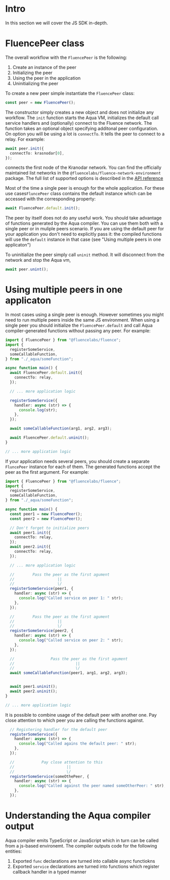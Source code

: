 # Intro

In this section we will cover the JS SDK in-depth.

# FluencePeer class

The overall workflow with the `FluencePeer` is the following:

1. Create an instance of the peer
2. Initializing the peer
3. Using the peer in the application
4. Uninitializing the peer

To create a new peer simple instantiate the `FluencePeer` class:

```typescript
const peer = new FluencePeer();
```

The constructor simply creates a new object and does not initialize any workflow. The `init` function starts the Aqua VM, initializes the default call service handlers and (optionally) connect to the Fluence network. The function takes an optional object specifying additonal peer configuration. On option you will be using a lot is `connectTo`. It tells the peer to connect to a relay. For example:

```typescript
await peer.init({
  connectTo: krasnodar[0],
});
```

connects the first node of the Kranodar network. You can find the officially maintained list networks in the `@fluencelabs/fluence-network-environment` package. The full list of supported options is described in the [API reference](js-sdk/6_reference/modules.md)

Most of the time a single peer is enough for the whole application. For these use cases`FluncePeer` class contains the default instance which can be accessed with the corresponding property:

```typescript
await FluencePeer.default.init();
```

The peer by itself does not do any useful work. You should take advantage of functions generated by the Aqua compiler. You can use them both with a single peer or in muliple peers scenario. If you are using the default peer for your application you don't need to explicitly pass it: the compiled functions will use the `default` instance in that case (see "Using multiple peers in one applicaton")

To uninitialize the peer simply call `uninit` method. It will disconnect from the network and stop the Aqua vm,

```typescript
await peer.unint();
```

# Using multiple peers in one applicaton

In most cases using a single peer is enough. However sometimes you might need to run multiple peers inside the same JS environment. When using a single peer you should initialize the `FluencePeer.default` and call Aqua compiler-generated functions without passing any peer. For example:

```typescript
import { FluencePeer } from "@fluencelabs/fluence";
import {
  registerSomeService,
  someCallableFunction,
} from "./_aqua/someFunction";

async function main() {
  await FluencePeer.default.init({
    connectTo: relay,
  });

  // ... more application logic

  registerSomeService({
    handler: async (str) => {
      console.log(str);
    },
  });

  await someCallableFunction(arg1, arg2, arg3);

  await FluencePeer.default.uninit();
}

// ... more application logic
```

If your application needs several peers, you should create a separate `FluncePeer` instance for each of them. The generated functions accept the peer as the first argument. For example:

```typescript
import { FluencePeer } from "@fluencelabs/fluence";
import {
  registerSomeService,
  someCallableFunction,
} from "./_aqua/someFunction";

async function main() {
  const peer1 = new FluencePeer();
  const peer2 = new FluencePeer();

  // Don't forget to initialize peers
  await peer1.init({
    connectTo: relay,
  });
  await peer2.init({
    connectTo: relay,
  });

  // ... more application logic

  //        Pass the peer as the first agument
  //                   ||
  //                   \/
  registerSomeService(peer1, {
    handler: async (str) => {
      console.log("Called service on peer 1: " str);
    },
  });

  //        Pass the peer as the first agument
  //                   ||
  //                   \/
  registerSomeService(peer2, {
    handler: async (str) => {
      console.log("Called service on peer 2: " str);
    },
  });

  //                Pass the peer as the first agument
  //                           ||
  //                           \/
  await someCallableFunction(peer1, arg1, arg2, arg3);


  await peer1.uninit();
  await peer2.uninit();
}

// ... more application logic
```

It is possible to combine usage of the default peer with another one. Pay close attention to which peer you are calling the functions against.

```typescript
  // Registering handler for the default peer
  registerSomeService({
    handler: async (str) => {
      console.log("Called agains the default peer: " str);
    },
  });

  //            Pay close attention to this
  //                       ||
  //                       \/
  registerSomeService(someOthePeer, {
    handler: async (str) => {
      console.log("Called against the peer named someOtherPeer: " str);
    },
  });
```

# Understanding the Aqua compiler output

Aqua compiler emits TypeScript or JavaScript which in turn can be called from a js-based environemt. The compiler outputs code for the following entities:

1. Exported `func` declarations are turned into callable async functiokns
2. Exported `service` declarations are turned into functions which register callback handler in a typed manner
